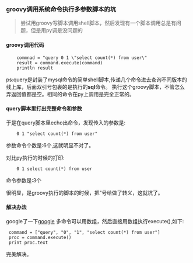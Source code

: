 ### groovy调用系统命令执行多参数脚本的坑
> 尝试用groovy写脚本调用shell脚本，然后发现有一个脚本调用总是有问题，但是用py调是没问题的

#### groovy调用代码
```
	commnad = "query 0 1 \"select count(*) from user\"
	result = command.execute(command)
	println result
```
ps:query是封装了mysql命令的简单shell脚本,传递几个命令进去查询不同版本的线上库，后面双引号包裹的是执行的**sql**命令。
执行这个groovy脚本，不管怎么弄返回值都是空。相同的命令在py上调用是完全正常的。


#### query脚本里打出完整命令和参数
于是在query脚本里echo出命令，发现传入的参数是:
```
	0 1 "select count(*) from user"
```
参数命令个数是:6个,这就明显不对了。

对比py执行的时候的打印:
```
	0 1 select count(*) from user
```
命令参数是:3个

很明显，是groovy执行的脚本的时候，把"号给做了转义，这就坑了。

#### 解决办法
google了一下[google](https://stackoverrun.com/cn/q/6505134)
多命令可以用数组，然后直接用数组执行execute(),如下:
```
 command = ["query", "0", "1", "select count(*) from user"]
 proc = command.execute()
 print proc.text
```
完美解决。
